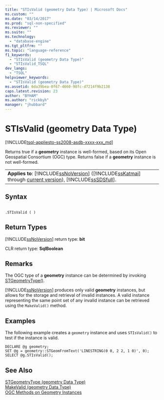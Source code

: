 ```yaml
---
title: "STIsValid (geometry Data Type) | Microsoft Docs"
ms.custom: ""
ms.date: "03/14/2017"
ms.prod: "sql-non-specified"
ms.reviewer: ""
ms.suite: ""
ms.technology: 
  - "database-engine"
ms.tgt_pltfrm: ""
ms.topic: "language-reference"
f1_keywords: 
  - "STIsValid (geometry Data Type)"
  - "STIsValid_TSQL"
dev_langs: 
  - "TSQL"
helpviewer_keywords: 
  - "STIsValid (geometry Data Type)"
ms.assetid: 6da39bea-0f67-4660-98fc-d7214f9b2138
caps.latest.revision: 23
author: "BYHAM"
ms.author: "rickbyh"
manager: "jhubbard"
---
```

# STIsValid (geometry Data Type)
[!INCLUDE[tsql-appliesto-ss2008-asdb-xxxx-xxx_md](../../includes/tsql-appliesto-ss2008-asdb-xxxx-xxx-md.md)]

  Returns true if a **geometry** instance is well-formed, based on its Open Geospatial Consortium (OGC) type. Returns false if a **geometry** instance is not well-formed.  
  
||  
|-|  
|**Applies to**: [!INCLUDE[ssNoVersion](../../includes/ssnoversion-md.md)] ([!INCLUDE[ssKatmai](../../includes/sskatmai-md.md)] through [current version](http://go.microsoft.com/fwlink/p/?LinkId=299658)), [!INCLUDE[ssSDSfull](../../includes/sssdsfull-md.md)].|  
  
## Syntax  
  
```  
  
.STIsValid ( )  
```  
  
## Return Types  
 [!INCLUDE[ssNoVersion](../../includes/ssnoversion-md.md)] return type: **bit**  
  
 CLR return type: **SqlBoolean**  
  
## Remarks  
 The OGC type of a **geometry** instance can be determined by invoking [STGeometryType()](../../t-sql/spatial-geometry/stgeometrytype-geometry-data-type.md).  
  
 [!INCLUDE[ssNoVersion](../../includes/ssnoversion-md.md)] produces only valid **geometry** instances, but allows for the storage and retrieval of invalid instances. A valid instance representing the same point set of any invalid instance can be retrieved using the `MakeValid()` method.  
  
## Examples  
 The following example creates a `geometry` instance and uses `STIsValid()` to test if the instance is valid.  
  
```  
DECLARE @g geometry;  
SET @g = geometry::STGeomFromText('LINESTRING(0 0, 2 2, 1 0)', 0);  
SELECT @g.STIsValid();  
```  
  
## See Also  
 [STGeometryType &#40;geometry Data Type&#41;](../../t-sql/spatial-geometry/stgeometrytype-geometry-data-type.md)   
 [MakeValid &#40;geometry Data Type&#41;](../../t-sql/spatial-geometry/makevalid-geometry-data-type.md)   
 [OGC Methods on Geometry Instances](../../t-sql/spatial-geometry/ogc-methods-on-geometry-instances.md)  
  
  